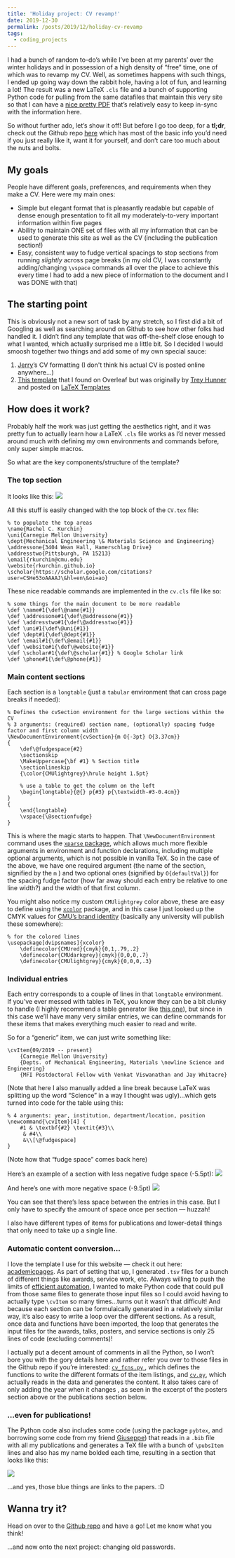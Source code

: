 ```yaml
---
title: 'Holiday project: CV revamp!'
date: 2019-12-30
permalink: /posts/2019/12/holiday-cv-revamp
tags:
  - coding_projects
---
```


I had a bunch of random to-do’s while I’ve been at my parents’ over the winter holidays and in possession of a high density of “free” time, one of which was to revamp my CV. Well, as sometimes happens with such things, I ended up going way down the rabbit hole, having a lot of fun, and learning a lot! The result was a new LaTeX `.cls` file and a bunch of supporting Python code for pulling from the same datafiles that maintain this very site so that I can have a [nice pretty PDF](/files/CVKurchin.pdf) that’s relatively easy to keep in-sync with the information here.

So without further ado, let’s show it off! But before I go too deep, for a **tl;dr**, check out the Github repo [here](https://github.com/rkurchin/Kurchin_CV) which has most of the basic info you’d need if you just really like it, want it for yourself, and don’t care too much about the nuts and bolts.

## My goals
People have different goals, preferences, and requirements when they make a CV. Here were my main ones:

* Simple but elegant format that is pleasantly readable but capable of dense enough presentation to fit all my moderately-to-very important information within five pages
* Ability to maintain ONE set of files with all my information that can be used to generate this site as well as the CV (including the publication section!)
* Easy, consistent way to fudge vertical spacings to stop sections from running _slightly_ across page breaks (in my old CV, I was constantly adding/changing `\vspace` commands all over the place to achieve this every time I had to add a new piece of information to the document and I was DONE with that)

## The starting point
This is obviously not a new sort of task by any stretch, so I first did a bit of Googling as well as searching around on Github to see how other folks had handled it. I didn’t find any template that was off-the-shelf close enough to what I wanted, which actually surprised me a little bit. So I decided I would smoosh together two things and add some of my own special sauce:

1. [Jerry](https://www.cmu.edu/cee/people/faculty/wang.html)’s CV formatting (I don't think his actual CV is posted online anywhere…)
2. [This template](https://www.overleaf.com/articles/rishi-shahs-resume/vgxvkmxktyxn)  that I found on Overleaf but was originally by [Trey Hunner](https://treyhunner.com) and posted on [LaTeX Templates](https://www.latextemplates.com)

## How does it work?
Probably half the work was just getting the aesthetics right, and it was pretty fun to actually learn how a LaTeX `.cls` file works as I’d never messed around much with defining my own environments and commands before, only super simple macros. 

So what are the key components/structure of the template?

### The top section
It looks like this:
![](/images/blog/2019-12-30-CV/AC7A7F93-F14B-455D-8D4B-9B7EF20A4A0B.png)

All this stuff is easily changed with the top block of the `CV.tex` file:
```
% to populate the top areas
\name{Rachel C. Kurchin}
\uni{Carnegie Mellon University}
\dept{Mechanical Engineering \& Materials Science and Engineering}
\addressone{3404 Wean Hall, Hamerschlag Drive}
\addresstwo{Pittsburgh, PA 15213}
\email{rkurchin@cmu.edu}
\website{rkurchin.github.io}
\scholar{https://scholar.google.com/citations?user=CSHe53oAAAAJ\&hl=en\&oi=ao}
```

These nice readable commands are implemented in the `cv.cls` file like so:
```
% some things for the main document to be more readable
\def \name#1{\def\@name{#1}}
\def \addressone#1{\def\@addressone{#1}}
\def \addresstwo#1{\def\@addresstwo{#1}}
\def \uni#1{\def\@uni{#1}}
\def \dept#1{\def\@dept{#1}}
\def \email#1{\def\@email{#1}}
\def \website#1{\def\@website{#1}}
\def \scholar#1{\def\@scholar{#1}} % Google Scholar link
\def \phone#1{\def\@phone{#1}}
```

### Main content sections
Each section is a `longtable`  (just a `tabular` environment that can cross page breaks if needed):
```
% Defines the cvSection environment for the large sections within the CV
% 3 arguments: (required) section name, (optionally) spacing fudge factor and first column width
\NewDocumentEnvironment{cvSection}{m O{-3pt} O{3.37cm}}
{
    \def\@fudgespace{#2}
    \sectionskip
    \MakeUppercase{\bf #1} % Section title
    \sectionlineskip
    {\color{CMUlightgrey}\hrule height 1.5pt}

    % use a table to get the column on the left
    \begin{longtable}{@{} p{#3} p{\textwidth-#3-0.4cm}}
}
{
    \end{longtable}
    \vspace{\@sectionfudge}
}
```

This is where the magic starts to happen. That `\NewDocumentEnvironment` command uses the [`xparse` package](https://ctan.org/pkg/xparse?lang=en), which allows much more flexible arguments in environment and function declarations, including multiple optional arguments, which is not possible in vanilla TeX. So in the case of the above, we have one required argument (the name of the section, signified by the `m` ) and two optional ones (signified by `O{defaultVal}`) for the spacing fudge factor (how far away should each entry be relative to one line width?) and the width of that first column.

You might also notice my custom `CMUlightgrey` color above, these are easy to define using the [`xcolor`](https://ctan.org/pkg/xcolor?lang=en) package, and in this case I just looked up the CMYK values for [CMU’s brand identity](https://www.cmu.edu/brand/brand-guidelines/visual-identity/colors.html) (basically any university will publish these somewhere):
```
% for the colored lines
\usepackage[dvipsnames]{xcolor}
    \definecolor{CMUred}{cmyk}{0,1,.79,.2}
    \definecolor{CMUdarkgrey}{cmyk}{0,0,0,.7}
    \definecolor{CMUlightgrey}{cmyk}{0,0,0,.3}
```

### Individual entries
Each entry corresponds to a couple of lines in that `longtable` environment. If you’ve ever messed with tables in TeX, you know they can be a bit clunky to handle (I highly recommend a table generator like [this one](https://www.tablesgenerator.com)), but since in this case we’ll have many very similar entries, we can define commands for these items that makes everything much easier to read and write. 

So for a “generic” item, we can just write something like:

```
\cvItem{09/2019 -- present}
    {Carnegie Mellon University}
    {Depts. of Mechanical Engineering, Materials \newline Science and Engineering}
    {MFI Postdoctoral Fellow with Venkat Viswanathan and Jay Whitacre}
```

(Note that here I also manually added a line break because LaTeX was splitting up the word “Science” in a way I thought was ugly)…which gets turned into code for the table using this:

```
% 4 arguments: year, institution, department/location, position
\newcommand{\cvItem}[4] {
    #1 & \textbf{#2} \textit{#3}\\
     & #4\\
     &\\[\@fudgespace]
}
```

(Note how that “fudge space” comes back here)

Here’s an example of a section with less negative fudge space (-5.5pt):
![](/images/blog/2019-12-30-CV/E6EB8FA0-BFC4-46BA-8ECC-7ED19D95AD8D.png)
 
And here’s one with more negative space (-9.5pt)
![](/images/blog/2019-12-30-CV/53EF1437-F18B-47D1-ADC3-C45D547BFB73.png)

You can see that there’s less space between the entries in this case. But I only have to specify the amount of space once per section — huzzah!

I also have different types of items for publications and lower-detail things that only need to take up a single line.

### Automatic content conversion…
I love the template I use for this website — check it out here: [academicpages](https://academicpages.github.io). As part of setting that up, I generated `.tsv` files for a bunch of different things like awards, service work, etc. Always willing to push the limits of [efficient automation](https://xkcd.com/1205/), I wanted to make Python code that could pull from those same files to generate those input files so I could avoid having to actually type `\cvItem` so many times…turns out it wasn’t that difficult! And because each section can be formulaically generated in a relatively similar way, it’s also easy to write a loop over the different sections. As a result, once data and functions have been imported, the loop that generates the input files for the awards, talks, posters, and service sections is only 25 lines of code (excluding comments)!

I actually put a decent amount of comments in all the Python, so I won’t bore you with the gory details here and rather refer you over to those files in the Github repo if you’re interested: [`cv_fcns.py` ](https://github.com/rkurchin/Kurchin_CV/blob/master/cv_fcns.py), which defines the functions to write the different formats of the item listings, and [`cv.py`](https://github.com/rkurchin/Kurchin_CV/blob/master/cv.py), which actually reads in the data and generates the content. It also takes care of only adding the year when it changes , as seen in the excerpt of the posters section above or the publications section below.

### …even for publications!
The Python code also includes some code (using the package `pybtex`, and borrowing some code from my friend [Giuseppe](https://github.com/romanodev)) that reads in a `.bib` file with all my publications and generates a TeX file with a bunch of `\pubsItem` lines and also has my name bolded each time, resulting in a section that looks like this:

![](/images/blog/2019-12-30-CV/1641375F-299C-451F-9701-C759FF24F95D.png)

…and yes, those blue things are links to the papers. :D

## Wanna try it?
Head on over to the [Github repo](https://github.com/rkurchin/Kurchin_CV) and have a go! Let me know what you think!

...and now onto the next project: changing old passwords.